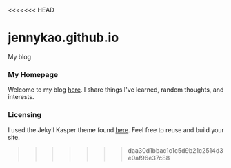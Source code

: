 <<<<<<< HEAD
# jennykao.github.io
My blog

### My Homepage

Welcome to my blog [here](https://jennymhkao.github.io). I share things I've learned, random thoughts, and interests.

### Licensing

I used the Jekyll Kasper theme found [here](https://github.com/rosario/kasper). Feel free to reuse and build your site.
>>>>>>> daa30d1bbac1c1c5d9b21c2514d3e0af96e37c88

